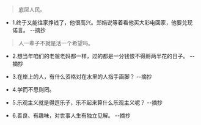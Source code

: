 >底层人民。

- 1.终于又能往家挣钱了，他很高兴。郑娟说等着看他买大彩电回家，他要兑现诺言。 --摘抄

>人一辈子不就是活一个希望吗。

- 2.想当年咱们的老爸老妈都一样，过的都是一分钱恨不得掰两半花的日子。 --摘抄

- 3.在岸上的人，有什么资格对在水里的人指手画脚？ --摘抄

- 4.学而不思则罔。

- 5.乐观主义就是得逗乐子，乐不起来算什么乐观主义呢？ --摘抄

- 6.善良、有趣味，对世事人生有独立见解。 --摘抄
